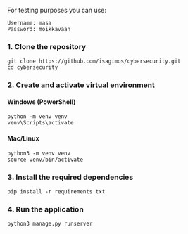 For testing purposes you can use:

```
Username: masa
Password: moikkavaan
```
### 1. Clone the repository


```
git clone https://github.com/isagimos/cybersecurity.git
cd cybersecurity
```

### 2. Create and activate virtual environment

#### Windows (PowerShell)

```
python -m venv venv
venv\Scripts\activate
```


#### Mac/Linux

```
python3 -m venv venv
source venv/bin/activate
```

### 3. Install the required dependencies

```
pip install -r requirements.txt
```


### 4. Run the application

```
python3 manage.py runserver
```
